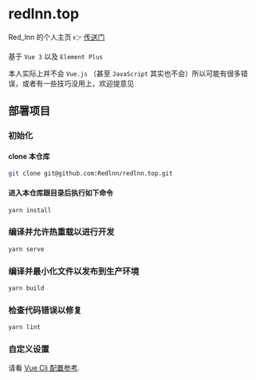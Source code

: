 # redlnn.top

Red_lnn 的个人主页 👉 [传送门](https://www.redlnn.top/)

基于 `Vue 3` 以及 `Element Plus`

本人实际上并不会 `Vue.js` （甚至 `JavaScript` 其实也不会）所以可能有很多错误，或者有一些技巧没用上，欢迎提意见

## 部署项目

### 初始化

#### clone 本仓库

```bash
git clone git@github.com:Redlnn/redlnn.top.git
```

#### 进入本仓库跟目录后执行如下命令

```bash
yarn install
```

### 编译并允许热重载以进行开发

```bash
yarn serve
```

### 编译并最小化文件以发布到生产环境

```bash
yarn build
```

### 检查代码错误以修复

```bash
yarn lint
```

### 自定义设置

请看 [Vue Cli 配置参考](https://cli.vuejs.org/zh/config/).
